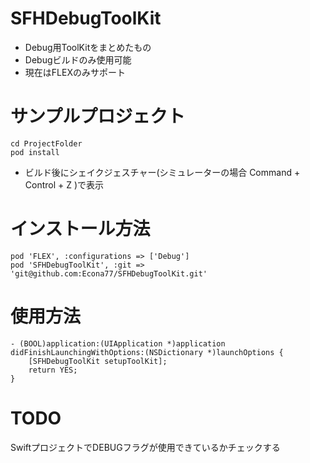 # SFHDebugToolKit
- Debug用ToolKitをまとめたもの
- Debugビルドのみ使用可能
- 現在はFLEXのみサポート

# サンプルプロジェクト
```
cd ProjectFolder
pod install
```

- ビルド後にシェイクジェスチャー(シミュレーターの場合 Command + Control + Z )で表示

# インストール方法
```
pod 'FLEX', :configurations => ['Debug']
pod 'SFHDebugToolKit', :git => 'git@github.com:Econa77/SFHDebugToolKit.git'
```

# 使用方法
```
- (BOOL)application:(UIApplication *)application didFinishLaunchingWithOptions:(NSDictionary *)launchOptions {
    [SFHDebugToolKit setupToolKit];
    return YES;
}
```

# TODO
SwiftプロジェクトでDEBUGフラグが使用できているかチェックする
